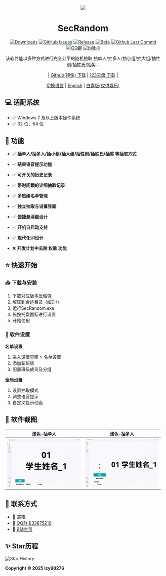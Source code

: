 <div align="center">

<image src="resources/SecRandom.png" height="128"/>

# SecRandom

[![Downloads](https://img.shields.io/github/downloads/SECTL/SecRandom/total?style=social&label=下载量&logo=github)](https://github.com/SECTL/SecRandom/releases/latest)
[![GitHub Issues](https://img.shields.io/github/issues-search/SECTL/SecRandom?query=is%3Aopen&style=social-square&logo=github&label=问题&color=%233fb950)](https://github.com/SECTL/SecRandom/issues)
[![Release](https://img.shields.io/github/v/release/SECTL/SecRandom?style=flat&color=%233fb950&label=正式版)](https://github.com/SECTL/SecRandom/releases/latest)
[![Beta](https://img.shields.io/github/v/release/SECTL/SecRandom?include_prereleases&style=social-square&label=测试版)](https://github.com/SECTL/SecRandom/releases/)
[![Github Last Commit](https://img.shields.io/github/last-commit/SECTL/SecRandom)](https://github.com/SECTL/SecRandom/commits/master)
[![QQ群](https://img.shields.io/badge/-QQ%E7%BE%A4%EF%BD%9C833875216-blue?style=flat&logo=TencentQQ)](https://qm.qq.com/q/iWcfaPHn7W)
[![bilibili](https://img.shields.io/badge/-UP%E4%B8%BB%EF%BD%9C黎泽懿-%23FB7299?style=flat&logo=bilibili)](https://space.bilibili.com/520571577)

该软件能以多种方式进行完全公平的随机抽取 抽单人/抽多人/抽小组/抽大组/抽性别/抽姓氏/抽奖...

| [Github(镜像) 下载](https://github.com/SECTL/SecRandom/releases) | [123云盘 下载](https://www.123684.com/s/9529jv-U4Fxh) |

[切换语言](javascript:void(0)) | [English](README_ALL/readme_en.md) | [白露版(仅供娱乐)](README_ALL/readme_bailu.md)

</div>

## 💻 适配系统
- ✅ Windows 7 及以上版本操作系统
- ✅ 32 位、64 位

## 🎉 功能

- ✅ **抽单人/抽多人/抽小组/抽大组/抽性别/抽姓氏/抽奖 等抽取方式**
- ✅ **结果语音提示功能**
- ✅ **可开关的历史记录**
- ✅ **带时间戳的详细抽取记录**
- ✅ **多班级名单管理**
- ✅ **独立抽取与设置界面**
- ✅ **便捷悬浮窗设计**
- ✅ **开机自启动支持**
- ✅ **现代化UI设计**

- ❌ **开发计划中去除 权重 功能**

## ⭐️ 快速开始

### 📥 下载与安装
1. 下载对应版本压缩包
2. 解压到合适目录（如D:\）
3. 运行SecRandom.exe
4. 长按托盘图标进行设置
5. 开始使用

### 🔧 软件设置
**名单设置**
1. 进入设置界面 > 名单设置
2. 添加新班级
3. 配置班级成员及分组

**全局设置**
1. 设置抽取模式
2. 调整语音提示
3. 自定义显示动画

## 📌 软件截图
| 浅色-抽单人 | 浅色-抽多人 |
|-------------|-------------|
| ![抽单人](ScreenSots/抽单人_浅色.png) | ![抽多人](ScreenSots/抽多人_浅色.png) |

## 📮 联系方式
* 📧 [邮箱](mailto:lzy.12@foxmail.com)
* 👥 [QQ群 833875216](https://qm.qq.com/q/iWcfaPHn7W)
* 🎥 [B站主页](https://space.bilibili.com/520571577)

## ✨ Star历程
<picture>
  <source media="(prefers-color-scheme: dark)" srcset="https://api.star-history.com/svg?repos=SECTL/SecRandom&type=Date&theme=dark">
  <img alt="Star History" src="https://api.star-history.com/svg?repos=SECTL/SecRandom&type=Date">
</picture>

**Copyright © 2025 lzy98276**
